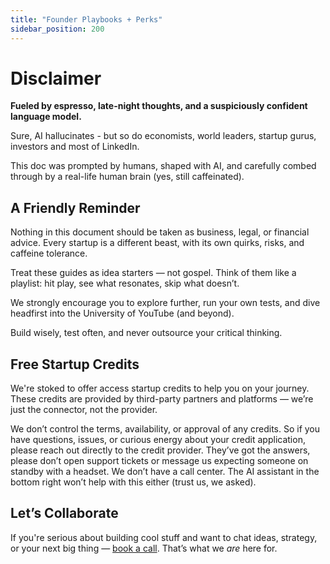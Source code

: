 ```yaml
---
title: "Founder Playbooks + Perks"
sidebar_position: 200
---
```


# Disclaimer

**Fueled by espresso, late-night thoughts, and a suspiciously confident language model.**

Sure, AI hallucinates - but so do economists, world leaders, startup gurus, investors and most of LinkedIn.

This doc was prompted by humans, shaped with AI, and carefully combed through by a real-life human brain (yes, still caffeinated).

## A Friendly Reminder

Nothing in this document should be taken as business, legal, or financial advice. Every startup is a different beast, with its own quirks, risks, and caffeine tolerance.

Treat these guides as idea starters — not gospel. Think of them like a playlist: hit play, see what resonates, skip what doesn’t.

We strongly encourage you to explore further, run your own tests, and dive headfirst into the University of YouTube (and beyond).

Build wisely, test often, and never outsource your critical thinking.

## Free Startup Credits

We're stoked to offer access startup credits to help you on your journey. These credits are provided by third-party partners and platforms — we’re just the connector, not the provider.

We don’t control the terms, availability, or approval of any credits. So if you have questions, issues, or curious energy about your credit application, please reach out directly to the credit provider. They’ve got the answers, please don’t open support tickets or message us expecting someone on standby with a headset. We don’t have a call center. The AI assistant in the bottom right won’t help with this either (trust us, we asked).

## Let’s Collaborate

If you're serious about building cool stuff and want to chat ideas, strategy, or your next big thing — [book a call](https://calendly.com/northofzero/noz-startup-session). That’s what we _are_ here for.
